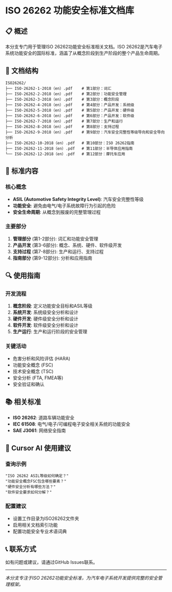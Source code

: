 # ISO 26262 功能安全标准文档库

## 📋 概述

本分支专门用于管理ISO 26262功能安全标准相关文档。ISO 26262是汽车电子系统功能安全的国际标准，涵盖了从概念阶段到生产阶段的整个产品生命周期。

## 📁 文档结构

```
ISO26262/
├── ISO-26262-1-2018（en）.pdf    # 第1部分：词汇
├── ISO-26262-2-2018（en）.pdf    # 第2部分：功能安全管理
├── ISO-26262-3-2018（en）.pdf    # 第3部分：概念阶段
├── ISO-26262-4-2018（en）.pdf    # 第4部分：产品开发：系统级
├── ISO-26262-5-2018（en）.pdf    # 第5部分：产品开发：硬件级
├── ISO-26262-6-2018（en）.pdf    # 第6部分：产品开发：软件级
├── ISO-26262-7-2018（en）.pdf    # 第7部分：生产和运行
├── ISO-26262-8-2018（en）.pdf    # 第8部分：支持过程
├── ISO-26262-9-2018（en）.pdf    # 第9部分：汽车安全完整性等级导向和安全导向分析
├── ISO-26262-10-2018（en）.pdf   # 第10部分：ISO 26262指南
├── ISO-26262-11-2018（en）.pdf   # 第11部分：半导体应用指南
└── ISO-26262-12-2018（en）.pdf   # 第12部分：摩托车应用
```

## 🎯 标准内容

### 核心概念
- **ASIL (Automotive Safety Integrity Level)**: 汽车安全完整性等级
- **功能安全**: 避免由电气/电子系统故障行为引起的危险
- **安全生命周期**: 从概念到报废的完整管理过程

### 主要部分
1. **管理部分** (第1-2部分): 词汇和功能安全管理
2. **产品开发** (第3-6部分): 概念、系统、硬件、软件级开发
3. **支持过程** (第7-8部分): 生产和运行、支持过程
4. **指南部分** (第9-12部分): 分析和应用指南

## 🔍 使用指南

### 开发流程
1. **概念阶段**: 定义功能安全目标和ASIL等级
2. **系统开发**: 系统级安全分析和设计
3. **硬件开发**: 硬件级安全分析和设计
4. **软件开发**: 软件级安全分析和设计
5. **生产运行**: 生产和运行阶段的安全管理

### 关键活动
- 危害分析和风险评估 (HARA)
- 功能安全概念 (FSC)
- 技术安全概念 (TSC)
- 安全分析 (FTA, FMEA等)
- 安全验证和确认

## 📚 相关标准

- **ISO 26262**: 道路车辆功能安全
- **IEC 61508**: 电气/电子/可编程电子安全相关系统的功能安全
- **SAE J3061**: 网络安全指南

## 🤖 Cursor AI 使用建议

### 查询示例
```
"ISO 26262 ASIL等级如何确定？"
"功能安全概念FSC包含哪些要素？"
"硬件安全分析有哪些方法？"
"软件安全要求如何分解？"
```

### 配置建议
- 设置工作目录为ISO26262文件夹
- 启用相关文档索引功能
- 配置功能安全专业术语词典

## 📞 联系方式

如有问题或建议，请通过GitHub Issues联系。

---
*本分支专注于ISO 26262功能安全标准，为汽车电子系统开发提供完整的安全管理框架。*
